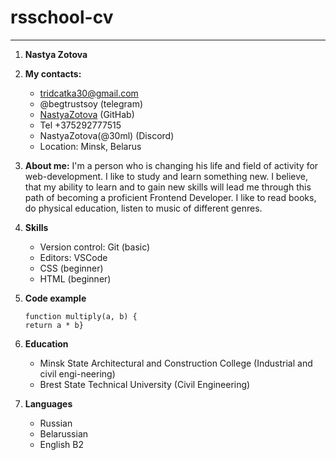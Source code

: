 # rsschool-cv
********
1. **Nastya Zotova**
2. **My contacts:**
   * tridcatka30@gmail.com
   * @begtrustsoy  (telegram)
   * [NastyaZotova](https://github.com/NastyaZotova "GitHab")  (GitHab)
   * Tel +375292777515
   * NastyaZotova(@30ml)  (Discord)
   * Location: Minsk, Belarus

3. **About me:**
  I'm a person who is changing his life and field of activity for web-development. I like to study and learn something new. I believe, that my ability to learn and to gain new skills will lead me through this path of becoming a proficient Frontend Developer. I like to read books, do physical education, listen to music of different genres.

4. **Skills**
   * Version control: Git (basic)
	* Editors: VSCode
	* CSS (beginner)
	* HTML (beginner)

5. **Code example**
   ``` 
   function multiply(a, b) {
   return a * b} 
   ```
6. **Education**
   * Minsk State Architectural and Construction College (Industrial and civil engi-neering)
	* Brest State Technical University (Civil Engineering)

7. **Languages**
   * Russian
   * Belarussian
   * English B2

